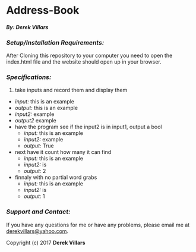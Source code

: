# __Address-Book__
#### __*By: Derek Villars*__


### *Setup/Installation Requirements:*
 After Cloning this repository to your computer you need to open the index.html file and the website should open up in your browser.

### __*Specifications:*__

1. take inputs and record them and display them
  - *input:* this is an example
  - *output:* this is an example
  - *input2:* example
  - *output2* example
- have the program see if the input2 is in input1, output a bool
  - *input:* this is an example
  - *input2:* example
  - *output:* True
- next have it count how many it can find
  - *input:* this is an example
  - *input2:* is
  - *output:* 2
- finnaly with no partial word grabs
  - *input:* this is an example
  - *input2:* is
  - *output:* 1

### *Support and Contact:*
If you have any questions for me or have any problems, please email me at derekvillars@yahoo.com.

Copyright (c) 2017 __Derek Villars__
